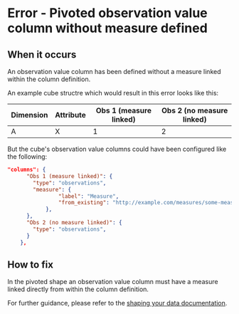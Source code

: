 # Error - Pivoted observation value column without measure defined

## When it occurs

An observation value column has been defined without a measure linked within the column definition. 

An example cube structre which would result in this error looks like this:

| Dimension | Attribute | Obs 1 (measure linked) | Obs 2 (no measure linked) |
|---|---|---|---|
| A  | X | 1 | 2 |

But the cube's observation value columns could have been configured like the following:
```json
"columns": {
      "Obs 1 (measure linked)": {
        "type": "observations",
        "measure": {
                "label": "Measure",
                "from_existing": "http://example.com/measures/some-measure"
            },
      },
      "Obs 2 (no measure linked)": {
        "type": "observations",
      }
    },
```

## How to fix

In the pivoted shape an observation value column must have a measure linked directly from within the column definition.   
 
For further guidance, please refer to the [shaping your data documentation](https://gss-cogs.github.io/csvcubed-docs/external/guides/shape-data/).
